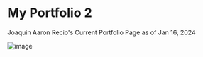 # My Portfolio 2
 Joaquin Aaron Recio's Current Portfolio Page as of Jan 16, 2024


 ![image](https://github.com/Joronski/My-Portfolio-2/assets/91183608/09a6689c-24ef-4047-b89b-76472d69ad52)
